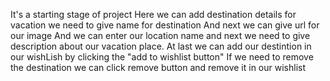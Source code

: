 It's a starting stage of project
Here we can add destination details for vacation
we need to give name for destination
And next we can give url for our image
And we can enter our location name
and next we need to give description about our vacation place.
At last we can add our destintion in our wishLish by clicking the "add to wishlist button"
If we need to remove the destination we can click remove button and remove it in our wishlist
